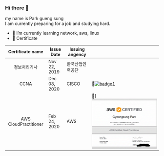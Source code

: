 ### Hi there 👋
my name is Park gueng sung   
I am currently preparing for a job and studying hard.

- 🌱 I’m currently learning network, aws, linux
- :page_facing_up: Certificate 
  
|    Certificate name   | Issue Date   | Issuing angency  |   |
|:---------------------:|--------------|------------------|---|
| 정보처리기사          | Nov 22, 2019 | 한국산업인력공단 |   |
| CCNA                  | Dec 08, 2020 | CISCO            | 🔗[![badge1](https://img.shields.io/badge/-link-brightgreen)](https://github.com/Park-G-s/image-repository/blob/master/cisco.GIF?raw=true)|
| AWS CloudPractitioner | Feb 24, 2020 | AWS              | 🔗[![badge2](https://github.com/Park-G-s/image-repository/blob/master/aws.GIF?raw=true)|

<!--
**Park-G-s/Park-G-s** is a ✨ _special_ ✨ repository because its `README.md` (this file) appears on your GitHub profile.

Here are some ideas to get you started:

- 🔭 I’m currently working on ...
- 🌱 I’m currently learning network, aws, linux
- 👯 I’m looking to collaborate on ...
- 🤔 I’m looking for help with ...
- 💬 Ask me about ...
- 📫 How to reach me: ...
- 😄 Pronouns: ...
- ⚡ Fun fact: ...
-->
